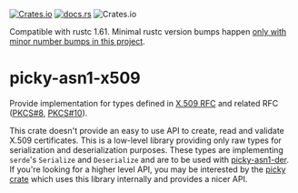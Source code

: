 [![Crates.io](https://img.shields.io/crates/v/picky-asn1-x509.svg)](https://crates.io/crates/picky-asn1-x509)
[![docs.rs](https://docs.rs/picky-asn1-x509/badge.svg)](https://docs.rs/picky-asn1-x509)
![Crates.io](https://img.shields.io/crates/l/picky-asn1-x509)

Compatible with rustc 1.61.
Minimal rustc version bumps happen [only with minor number bumps in this project](https://github.com/Devolutions/picky-rs/issues/89#issuecomment-868303478).

# picky-asn1-x509

Provide implementation for types defined in [X.509 RFC](https://tools.ietf.org/html/rfc5280) and related RFC ([PKCS#8](https://tools.ietf.org/html/rfc5208), [PKCS#10](https://tools.ietf.org/html/rfc2986)).

This crate doesn't provide an easy to use API to create, read and validate X.509 certificates.
This is a low-level library providing only raw types for serialization and deserialization purposes.
These types are implementing `serde`'s `Serialize` and `Deserialize` and are to be used with [picky-asn1-der](https://crates.io/crates/picky-asn1-der).
If you're looking for a higher level API, you may be interested by the [picky crate](https://crates.io/crates/picky) which uses
this library internally and provides a nicer API.

